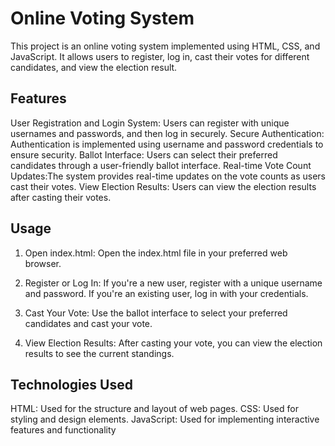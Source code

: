 # Online Voting System

This project is an online voting system implemented using HTML, CSS, and JavaScript. It allows users to register, log in, cast their votes for different candidates, and view the election result.

## Features

User Registration and Login System: Users can register with unique usernames and passwords, and then log in securely.
Secure Authentication: Authentication is implemented using username and password credentials to ensure security.
Ballot Interface: Users can select their preferred candidates through a user-friendly ballot interface.
Real-time Vote Count Updates:The system provides real-time updates on the vote counts as users cast their votes.
View Election Results: Users can view the election results after casting their votes.

## Usage
   
1. Open index.html: Open the index.html file in your preferred web browser.
 
2. Register or Log In: If you're a new user, register with a unique username and password. If you're an existing user, log in with your credentials.

3. Cast Your Vote: Use the ballot interface to select your preferred candidates and cast your vote.

4. View Election Results: After casting your vote, you can view the election results to see the current standings.


## Technologies Used

HTML: Used for the structure and layout of web pages.
CSS: Used for styling and design elements.
JavaScript: Used for implementing interactive features and functionality
